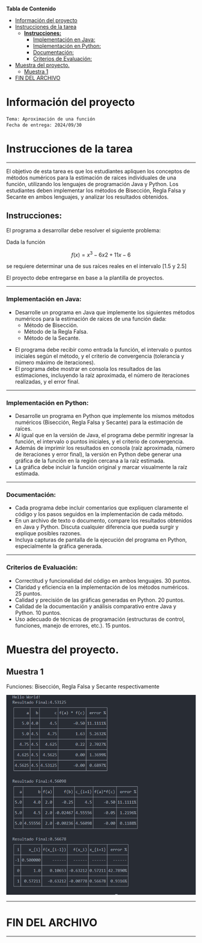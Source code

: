 
**Tabla de Contenido**

- [Información del proyecto](#información-del-proyecto)
- [Instrucciones de la tarea](#instrucciones-de-la-tarea)
  - [**Instrucciones:**](#instrucciones)
    - [Implementación en Java:](#implementación-en-java)
    - [Implementación en Python:](#implementación-en-python)
    - [Documentación:](#documentación)
    - [Criterios de Evaluación:](#criterios-de-evaluación)
- [Muestra del proyecto.](#muestra-del-proyecto)
  - [Muestra 1](#muestra-1)
- [FIN DEL ARCHIVO](#fin-del-archivo)


# Información del proyecto

    Tema: Aproximación de una función
    Fecha de entrega: 2024/09/30



# Instrucciones de la tarea

***


El objetivo de esta tarea es que los estudiantes apliquen los conceptos de métodos numéricos para la estimación de raíces individuales de una función, utilizando los lenguajes de programación Java y Python. Los estudiantes deben implementar los métodos de Bisección, Regla Falsa y Secante en ambos lenguajes, y analizar los resultados obtenidos.

## **Instrucciones:**

El programa a desarrollar debe resolver el siguiente problema: 

Dada la función  

$$f(x)=x^3-6x2+11x-6$$

se requiere determinar una de sus raíces reales en el intervalo [1.5 y 2.5]

El proyecto debe entregarse en base a la plantilla de proyectos.

***

### Implementación en Java:

* Desarrolle un programa en Java que implemente los siguientes métodos numéricos para la estimación de raíces de una función dada:
  - Método de Bisección.
  - Método de la Regla Falsa.
  - Método de la Secante.
- El programa debe recibir como entrada la función, el intervalo o puntos iniciales según el método, y el criterio de convergencia (tolerancia y número máximo de iteraciones).
- El programa debe mostrar en consola los resultados de las estimaciones, incluyendo la raíz aproximada, el número de iteraciones realizadas, y el error final.

******************

### Implementación en Python:

* Desarrolle un programa en Python que implemente los mismos métodos numéricos (Bisección, Regla Falsa y Secante) para la estimación de raíces.
* Al igual que en la versión de Java, el programa debe permitir ingresar la función, el intervalo o puntos iniciales, y el criterio de convergencia.
* Además de imprimir los resultados en consola (raíz aproximada, número de iteraciones y error final), la versión en Python debe generar una gráfica de la función en la región cercana a la raíz estimada.
* La gráfica debe incluir la función original y marcar visualmente la raíz estimada.

******************

### Documentación:

* Cada programa debe incluir comentarios que expliquen claramente el código y los pasos seguidos en la implementación de cada método.
* En un archivo de texto o documento, compare los resultados obtenidos en Java y Python. Discuta cualquier diferencia que pueda surgir y explique posibles razones.
* Incluya capturas de pantalla de la ejecución del programa en Python, especialmente la gráfica generada.

******************

### Criterios de Evaluación:

* Correctitud y funcionalidad del código en ambos lenguajes. 30 puntos.
* Claridad y eficiencia en la implementación de los métodos numéricos. 25 puntos.
* Calidad y precisión de las gráficas generadas en Python.  20 puntos.
* Calidad de la documentación y análisis comparativo entre Java y Python. 10 puntos.
* Uso adecuado de técnicas de programación (estructuras de control, funciones, manejo de errores, etc.). 15 puntos.

# Muestra del proyecto.
## Muestra 1

Funciones: Bisección, Regla Falsa y Secante respectivamente 

![Ejemplos de aproximaciones](Muestra1.png)

************************************
# FIN DEL ARCHIVO
************************************